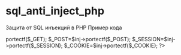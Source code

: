 # sql_anti_inject_php
 Защита от SQL инъекций в PHP
 Пример кода
 
 <?php
 include "class.protect.php";
 $inj=new por_inject();
 
$_GET=$inj->portectf($_GET);
$_POST=$inj->portectf($_POST);
$_SESSION=$inj->portectf($_SESSION);
$_COOKIE=$inj->portectf($_COOKIE);
?>
 

